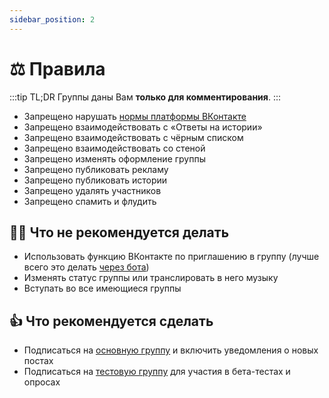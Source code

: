 ```yaml
---
sidebar_position: 2
---
```


# ⚖️ Правила

:::tip TL;DR
Группы даны Вам **только для комментирования**.
:::

* Запрещено нарушать [нормы платформы ВКонтакте](https://vk.com/safety?section=standards)
* Запрещено взаимодействовать с «Ответы на истории»
* Запрещено взаимодействовать с чёрным списком
* Запрещено взаимодействовать со стеной
* Запрещено изменять оформление группы
* Запрещено публиковать рекламу
* Запрещено публиковать истории
* Запрещено удалять участников
* Запрещено спамить и флудить

## 🙅‍♂️ Что не рекомендуется делать

* Использовать функцию ВКонтакте по приглашению в группу (лучше всего это делать [через бота](faq#-как-пригласить-друга))
* Изменять статус группы или транслировать в него музыку
* Вступать во все имеющиеся группы

## 👍 Что рекомендуется сделать

* Подписаться на [основную группу](https://vk.com/nnghub) и включить уведомления о новых постах
* Подписаться на [тестовую группу](https://vk.com/stagingarea) для участия в бета-тестах и опросах
